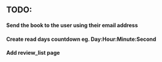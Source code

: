 ## TODO:
#### Send the book to the user using their email address
#### Create read days countdown eg. Day:Hour:Minute:Second
#### Add review_list page